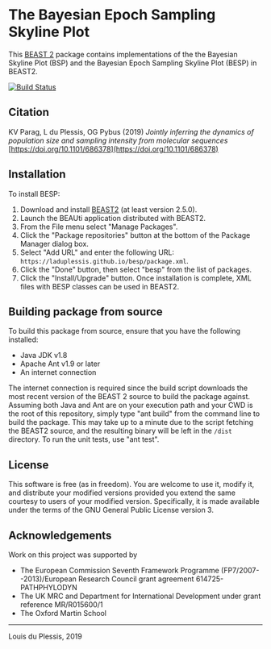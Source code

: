 # The Bayesian Epoch Sampling Skyline Plot

This [BEAST 2](https://beast2.org) package contains implementations of the the Bayesian Skyline Plot (BSP) and the Bayesian Epoch Sampling Skyline Plot (BESP) in BEAST2. 

[![Build Status](https://travis-ci.com/laduplessis/besp.svg?branch=master)](https://travis-ci.com/laduplessis/besp)

## Citation

KV Parag, L du Plessis, OG Pybus (2019) _Jointly inferring the dynamics of population size and sampling intensity from molecular sequences_ [https://doi.org/10.1101/686378](https://doi.org/10.1101/686378)


## Installation

To install BESP:

1. Download and install [BEAST2](www.beast2.org) (at least version 2.5.0).
2. Launch the BEAUti application distributed with BEAST2.
3. From the File menu select "Manage Packages".
4. Click the "Package repositories" button at the bottom of the Package Manager dialog box.
5. Select "Add URL" and enter the following URL: `https://laduplessis.github.io/besp/package.xml`.
7. Click the "Done" button, then select "besp" from the list of packages.
8. Click the "Install/Upgrade" button. Once installation is complete, XML files with BESP classes can be used in BEAST2.


## Building package from source

To build this package from source, ensure that  you have the following installed:

- Java JDK v1.8
- Apache Ant v1.9 or later
- An internet connection

The internet connection is required since the build script downloads the most recent version of the BEAST 2 source to build the package against. Assuming both Java and Ant are on your execution path and your CWD is the root of this repository, simply type "ant build" from the command line to build the package. This may take up to a minute due to the script fetching the BEAST2 source, and the resulting binary will be left in the `/dist` directory. To run the unit tests, use "ant test".


## License

This software is free (as in freedom). You are welcome to use it, modify it, and distribute your modified versions provided you extend the same courtesy to users of your modified version. Specifically, it is made available under the terms of the GNU General Public License version 3.


## Acknowledgements

Work on this project was supported by 

- The European Commission Seventh Framework Programme (FP7/2007--2013)/European Research Council grant agreement 614725-PATHPHYLODYN
- The UK MRC and Department for International Development under grant reference MR/R015600/1
- The Oxford Martin School

---

Louis du Plessis, 2019